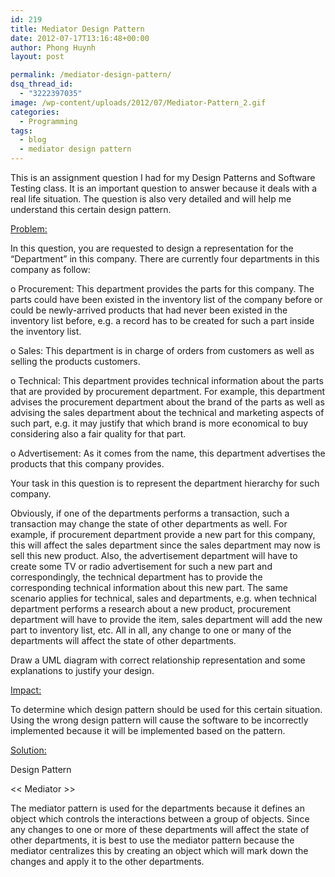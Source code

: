 ```yaml
---
id: 219
title: Mediator Design Pattern
date: 2012-07-17T13:16:48+00:00
author: Phong Huynh
layout: post

permalink: /mediator-design-pattern/
dsq_thread_id:
  - "3222397035"
image: /wp-content/uploads/2012/07/Mediator-Pattern_2.gif
categories:
  - Programming
tags:
  - blog
  - mediator design pattern
---
```

This is an assignment question I had for my Design Patterns and Software Testing class. It is an important question to answer because it deals with a real life situation. The question is also very detailed and will help me understand this certain design pattern.

<span style="text-decoration: underline;">Problem:</span>

In this question, you are requested to design a representation for the “Department” in this company. There are currently four departments in this company as follow:

o Procurement: This department provides the parts for this company. The parts could have been existed in the inventory list of the company before or could be newly-arrived products that had never been existed in the inventory list before, e.g. a record has to be created for such a part inside the inventory list.

o Sales: This department is in charge of orders from customers as well as selling the products customers.

o Technical: This department provides technical information about the parts that are provided by procurement department. For example, this department advises the procurement department about the brand of the parts as well as advising the sales department about the technical and marketing aspects of such part, e.g. it may justify that which brand is more economical to buy considering also a fair quality for that part.

o Advertisement: As it comes from the name, this department advertises the products that this company provides.

Your task in this question is to represent the department hierarchy for such company.

Obviously, if one of the departments performs a transaction, such a transaction may change the state of other departments as well. For example, if procurement department provide a new part for this company, this will affect the sales department since the sales department may now is sell this new product. Also, the advertisement department will have to create some TV or radio advertisement for such a new part and correspondingly, the technical department has to provide the corresponding technical information about this new part. The same scenario applies for technical, sales and departments, e.g. when technical department performs a research about a new product, procurement department will have to provide the item, sales department will add the new part to inventory list, etc. All in all, any change to one or many of the departments will affect the state of other departments.

Draw a UML diagram with correct relationship representation and some explanations to justify your design.

<span style="text-decoration: underline;">Impact:</span>

To determine which design pattern should be used for this certain situation. Using the wrong design pattern will cause the software to be incorrectly implemented because it will be implemented based on the pattern.

<span style="text-decoration: underline;">Solution:</span>

Design Pattern

<< Mediator >>

The mediator pattern is used for the departments because it defines an object which controls the interactions between a group of objects. Since any changes to one or more of these departments will affect the state of other departments, it is best to use the mediator pattern because the mediator centralizes this by creating an object which will mark down the changes and apply it to the other departments.